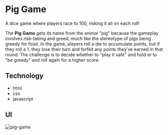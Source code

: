 # Pig Game
A dice game where players race to 100, risking it all on each roll!

The **Pig Game** gets its name from the animal "pig" because the gameplay involves risk-taking and greed, much like the stereotype of pigs being greedy for food. In the game, players roll a die to accumulate points, but if they roll a 1, they lose their turn and forfeit any points they’ve earned in that round. The challenge is to decide whether to "play it safe" and hold or to "be greedy" and roll again for a higher score.

## Technology
- html
- css
- javascript

## UI
![pig-game](https://github.com/user-attachments/assets/65f4b629-ce3f-4b15-9eb4-92d949add657)
